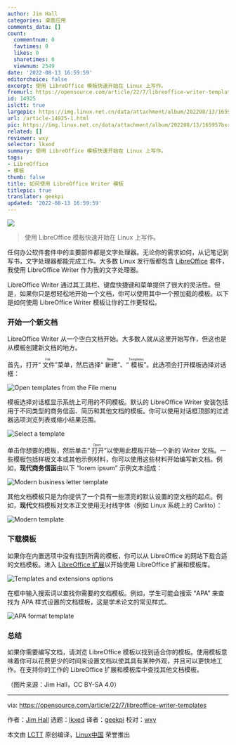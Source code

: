 ```yaml
---
author: Jim Hall
categories: 桌面应用
comments_data: []
count:
  commentnum: 0
  favtimes: 0
  likes: 0
  sharetimes: 0
  viewnum: 2549
date: '2022-08-13 16:59:59'
editorchoice: false
excerpt: 使用 LibreOffice 模板快速开始在 Linux 上写作。
fromurl: https://opensource.com/article/22/7/libreoffice-writer-templates
id: 14925
islctt: true
largepic: https://img.linux.net.cn/data/attachment/album/202208/13/165957bxrcv4lnxttdtc5c.jpg
url: /article-14925-1.html
pic: https://img.linux.net.cn/data/attachment/album/202208/13/165957bxrcv4lnxttdtc5c.jpg.thumb.jpg
related: []
reviewer: wxy
selector: lkxed
summary: 使用 LibreOffice 模板快速开始在 Linux 上写作。
tags:
- LibreOffice
- 模板
thumb: false
title: 如何使用 LibreOffice Writer 模板
titlepic: true
translator: geekpi
updated: '2022-08-13 16:59:59'
---
```


![](/data/attachment/album/202208/13/165957bxrcv4lnxttdtc5c.jpg)



> 
> 使用 LibreOffice 模板快速开始在 Linux 上写作。
> 
> 
> 


任何办公软件套件中的主要部件都是文字处理器。无论你的需求如何，从记笔记到写书，文字处理器都能完成工作。大多数 Linux 发行版都包含 [LibreOffice](https://www.libreoffice.org/) 套件，我使用 LibreOffice Writer 作为我的文字处理器。


LibreOffice Writer 通过其工具栏、键盘快捷键和菜单提供了很大的灵活性。但是，如果你只是想轻松地开始一个文档，你可以使用其中一个预加载的模板。以下是如何使用 LibreOffice Writer 模板让你的工作更轻松。


### 开始一个新文档


LibreOffice Writer 从一个空白文档开始。大多数人就从这里开始写作，但这也是从模板创建新文档的地方。


首先，打开“<ruby> 文件 <rt>  File </rt></ruby>”菜单，然后选择“<ruby> 新建 <rt>  New </rt></ruby>”、“<ruby> 模板 <rt>  Templetes </rt></ruby>”。此选项会打开模板选择对话框：


![Open templates from the File menu](/data/attachment/album/202208/13/165959g8yqfq5htyp4wy0c.png)


模板选择对话框显示系统上可用的不同模板。默认的 LibreOffice Writer 安装包括用于不同类型的商务信函、简历和其他文档的模板。你可以使用对话框顶部的过滤器选项浏览列表或缩小结果范围。


![Select a template](/data/attachment/album/202208/13/165959fn8nvg8vzrb88e85.png)


单击你想要的模板，然后单击“<ruby> 打开 <rt>  Open </rt></ruby>”以使用此模板开始一个新的 Writer 文档。一些模板包括样板文本或其他示例材料，你可以使用这些材料开始编写新文档。例如，**现代商务信函**由以下 “lorem ipsum” 示例文本组成：


![Modern business letter template](/data/attachment/album/202208/13/170000d0yf0b00v4344v00.png)


其他文档模板只是为你提供了一个具有一些漂亮的默认设置的空文档的起点。例如，**现代**文档模板对文本正文使用无衬线字体（例如 Linux 系统上的 Carlito）：


![Modern template](/data/attachment/album/202208/13/170000hr4mljf59z5fmkc5.png)


### 下载模板


如果你在内置选项中没有找到所需的模板，你可以从 LibreOffice 的网站下载合适的文档模板。进入 [LibreOffice 扩展](https://templates.libreoffice.org/)以开始使用 LibreOffice 扩展和模板库。


![Templates and extensions options](/data/attachment/album/202208/13/170000wbbjv7bn5wmyjb6l.png)


在框中输入搜索词以查找你需要的文档模板。例如，学生可能会搜索 “APA” 来查找为 APA 样式设置的文档模板，这是学术论文的常见样式。


![APA format template](/data/attachment/album/202208/13/170000m4eik2vk8ke1ken9.png)


### 总结


如果你需要编写文档，请浏览 LibreOffice 模板以找到适合你的模板。使用模板意味着你可以花费更少的时间来设置文档以使其具有某种外观，并且可以更快地工作。在支持你的工作的 LibreOffice 扩展和模板库中查找其他文档模板。


（图片来源：Jim Hall，CC BY-SA 4.0）




---


via: <https://opensource.com/article/22/7/libreoffice-writer-templates>


作者：[Jim Hall](https://opensource.com/users/jim-hall) 选题：[lkxed](https://github.com/lkxed) 译者：[geekpi](https://github.com/geekpi) 校对：[wxy](https://github.com/wxy)


本文由 [LCTT](https://github.com/LCTT/TranslateProject) 原创编译，[Linux中国](https://linux.cn/) 荣誉推出